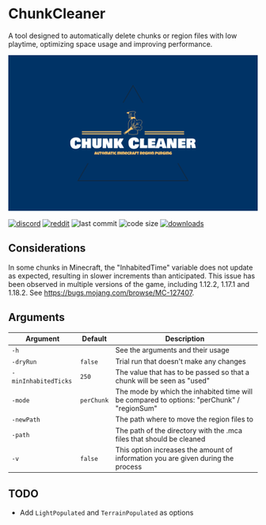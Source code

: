 # ChunkCleaner
A tool designed to automatically delete chunks or region files with low playtime, optimizing space usage and improving performance.

![logo](https://github.com/zeroBzeroT/ChunkCleaner/blob/main/logo.svg?raw=true)

[![discord](https://img.shields.io/discord/843551077759844362?logo=discord)](https://discord.gg/7tW8ZAtGr5)
[![reddit](https://img.shields.io/reddit/subreddit-subscribers/0b0t)](https://old.reddit.com/r/0b0t/)
![last commit](https://img.shields.io/github/last-commit/zeroBzeroT/ChunkCleaner)
![code size](https://img.shields.io/github/languages/code-size/zeroBzeroT/ChunkCleaner)
[![downloads](https://img.shields.io/github/downloads/zeroBzeroT/ChunkCleaner/total)](https://github.com/zeroBzeroT/ChunkCleaner/releases)

## Considerations
In some chunks in Minecraft, the "InhabitedTime" variable does not update as expected, resulting in slower increments than anticipated. This issue has been observed in multiple versions of the game, including 1.12.2, 1.17.1 and 1.18.2. See https://bugs.mojang.com/browse/MC-127407.

## Arguments

| Argument             | Default    | Description                                                                                    |
|----------------------|------------|------------------------------------------------------------------------------------------------|
| `-h`                 |            | See the arguments and their usage                                                              |
| `-dryRun`            | `false`    | Trial run that doesn't make any changes                                                        |
| `-minInhabitedTicks` | `250`      | The value that has to be passed so that a chunk will be seen as \"used\"                       |
| `-mode`              | `perChunk` | The mode by which the inhabited time will be compared to options: \"perChunk\" / \"regionSum\" |
| `-newPath`           |            | The path where to move the region files to                                                     |
| `-path`              |            | The path of the directory with the .mca files that should be cleaned                           |
| `-v`                 | `false`    | This option increases the amount of information you are given during the process               |

## TODO

- Add `LightPopulated` and `TerrainPopulated` as options